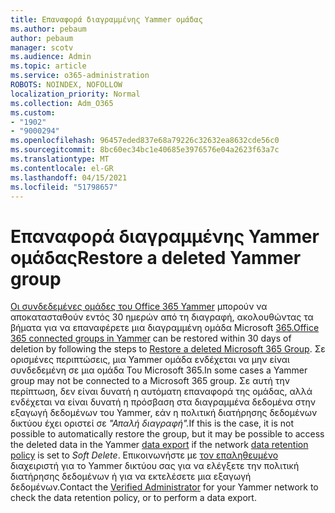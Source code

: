```yaml
---
title: Επαναφορά διαγραμμένης Yammer ομάδας
ms.author: pebaum
author: pebaum
manager: scotv
ms.audience: Admin
ms.topic: article
ms.service: o365-administration
ROBOTS: NOINDEX, NOFOLLOW
localization_priority: Normal
ms.collection: Adm_O365
ms.custom:
- "1902"
- "9000294"
ms.openlocfilehash: 96457eded837e68a79226c32632ea8632cde56c0
ms.sourcegitcommit: 8bc60ec34bc1e40685e3976576e04a2623f63a7c
ms.translationtype: MT
ms.contentlocale: el-GR
ms.lasthandoff: 04/15/2021
ms.locfileid: "51798657"
---
```

# <a name="restore-a-deleted-yammer-group"></a><span data-ttu-id="ca7b9-102">Επαναφορά διαγραμμένης Yammer ομάδας</span><span class="sxs-lookup"><span data-stu-id="ca7b9-102">Restore a deleted Yammer group</span></span>

<span data-ttu-id="ca7b9-103">[Οι συνδεδεμένες ομάδες του Office 365 Yammer](https://docs.microsoft.com/yammer/manage-yammer-groups/yammer-and-office-365-groups) μπορούν να αποκατασταθούν εντός 30 ημερών από τη διαγραφή, ακολουθώντας τα βήματα για να επαναφέρετε μια διαγραμμένη ομάδα Microsoft [365.](https://docs.microsoft.com/microsoft-365/admin/create-groups/restore-deleted-group)</span><span class="sxs-lookup"><span data-stu-id="ca7b9-103">[Office 365 connected groups in Yammer](https://docs.microsoft.com/yammer/manage-yammer-groups/yammer-and-office-365-groups) can be restored within 30 days of deletion by following the steps to [Restore a deleted Microsoft 365 Group](https://docs.microsoft.com/microsoft-365/admin/create-groups/restore-deleted-group).</span></span>
<span data-ttu-id="ca7b9-104">Σε ορισμένες περιπτώσεις, μια Yammer ομάδα ενδέχεται να μην είναι συνδεδεμένη σε μια ομάδα Του Microsoft 365.</span><span class="sxs-lookup"><span data-stu-id="ca7b9-104">In some cases a Yammer group may not be connected to a Microsoft 365 group.</span></span> <span data-ttu-id="ca7b9-105">Σε αυτή την περίπτωση, δεν είναι δυνατή η αυτόματη επαναφορά της ομάδας, αλλά ενδέχεται να [](https://docs.microsoft.com/yammer/manage-security-and-compliance/export-yammer-enterprise-data) είναι δυνατή η [](https://docs.microsoft.com/yammer/manage-security-and-compliance/manage-data-compliance) πρόσβαση στα διαγραμμένα δεδομένα στην εξαγωγή δεδομένων του Yammer, εάν η πολιτική διατήρησης δεδομένων δικτύου έχει οριστεί σε *"Απαλή διαγραφή".*</span><span class="sxs-lookup"><span data-stu-id="ca7b9-105">If this is the case, it is not possible to automatically restore the group, but it may be possible to access the deleted data in the Yammer [data export](https://docs.microsoft.com/yammer/manage-security-and-compliance/export-yammer-enterprise-data) if the network [data retention policy](https://docs.microsoft.com/yammer/manage-security-and-compliance/manage-data-compliance) is set to *Soft Delete*.</span></span> <span data-ttu-id="ca7b9-106">Επικοινωνήστε με [τον επαληθευμένο](https://docs.microsoft.com/yammer/manage-yammer-users/manage-yammer-admins) διαχειριστή για το Yammer δικτύου σας για να ελέγξετε την πολιτική διατήρησης δεδομένων ή για να εκτελέσετε μια εξαγωγή δεδομένων.</span><span class="sxs-lookup"><span data-stu-id="ca7b9-106">Contact the [Verified Administrator](https://docs.microsoft.com/yammer/manage-yammer-users/manage-yammer-admins) for your Yammer network to check the data retention policy, or to perform a data export.</span></span>
